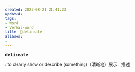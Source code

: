 ```yaml
---
created: 2023-08-21 21:41:23
updated: 
tags: 
- Word
- Verbal-word
title: 🚩delineate
aliases:
- 
---
```


<pre><strong>delineate</strong></pre>
: to clearly show or describe (something)（清晰地）展示，描述